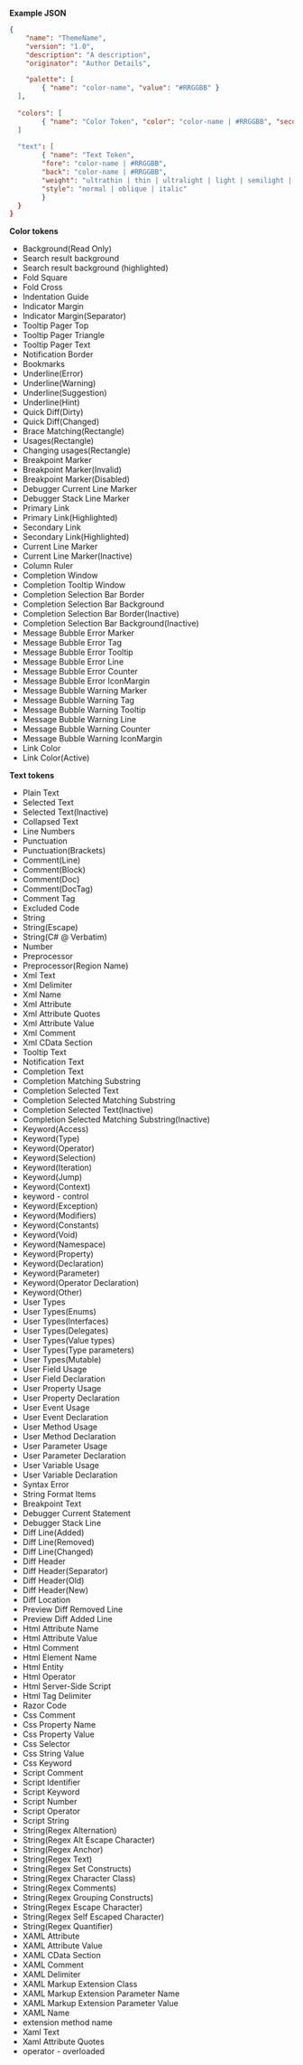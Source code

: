 **Example JSON**
``` JSON
{
	"name": "ThemeName",
	"version": "1.0",
	"description": "A description",
	"originator": "Author Details",

	"palette": [
		{ "name": "color-name", "value": "#RRGGBB" }
  ],
  
  "colors": [
		{ "name": "Color Token", "color": "color-name | #RRGGBB", "secondcolor": "color-name | #RRGGBB" }
  ]
  
  "text": [
		{ "name": "Text Token",
		"fore": "color-name | #RRGGBB", 
		"back": "color-name | #RRGGBB", 
		"weight": "ultrathin | thin | ultralight | light | semilight | book | normal | medium | mediumbold | semibold | bold | ultrabold | heavy | ultraheavy | semiblack | black | ultrablack" ,
		"style": "normal | oblique | italic"
		}
  }
}
```

**Color tokens**
* Background(Read Only)
* Search result background
* Search result background (highlighted)
* Fold Square
* Fold Cross
* Indentation Guide
* Indicator Margin
* Indicator Margin(Separator)
* Tooltip Pager Top
* Tooltip Pager Triangle
* Tooltip Pager Text
* Notification Border
* Bookmarks
* Underline(Error)
* Underline(Warning)
* Underline(Suggestion)
* Underline(Hint)
* Quick Diff(Dirty)
* Quick Diff(Changed)
* Brace Matching(Rectangle)
* Usages(Rectangle)
* Changing usages(Rectangle)
* Breakpoint Marker
* Breakpoint Marker(Invalid)
* Breakpoint Marker(Disabled)
* Debugger Current Line Marker
* Debugger Stack Line Marker
* Primary Link
* Primary Link(Highlighted)
* Secondary Link
* Secondary Link(Highlighted)
* Current Line Marker
* Current Line Marker(Inactive)
* Column Ruler
* Completion Window
* Completion Tooltip Window
* Completion Selection Bar Border
* Completion Selection Bar Background
* Completion Selection Bar Border(Inactive)
* Completion Selection Bar Background(Inactive)
* Message Bubble Error Marker
* Message Bubble Error Tag
* Message Bubble Error Tooltip
* Message Bubble Error Line
* Message Bubble Error Counter
* Message Bubble Error IconMargin
* Message Bubble Warning Marker
* Message Bubble Warning Tag
* Message Bubble Warning Tooltip
* Message Bubble Warning Line
* Message Bubble Warning Counter
* Message Bubble Warning IconMargin
* Link Color
* Link Color(Active)
	    
**Text tokens**
* Plain Text
* Selected Text
* Selected Text(Inactive)
* Collapsed Text
* Line Numbers
* Punctuation
* Punctuation(Brackets)
* Comment(Line)
* Comment(Block)
* Comment(Doc)
* Comment(DocTag)
* Comment Tag
* Excluded Code
* String
* String(Escape)
* String(C# @ Verbatim)
* Number
* Preprocessor
* Preprocessor(Region Name)
* Xml Text
* Xml Delimiter
* Xml Name
* Xml Attribute
* Xml Attribute Quotes
* Xml Attribute Value
* Xml Comment
* Xml CData Section
* Tooltip Text
* Notification Text
* Completion Text
* Completion Matching Substring
* Completion Selected Text
* Completion Selected Matching Substring
* Completion Selected Text(Inactive)
* Completion Selected Matching Substring(Inactive)
* Keyword(Access)
* Keyword(Type)
* Keyword(Operator)
* Keyword(Selection)
* Keyword(Iteration)
* Keyword(Jump)
* Keyword(Context)
* keyword - control
* Keyword(Exception)
* Keyword(Modifiers)
* Keyword(Constants)
* Keyword(Void)
* Keyword(Namespace)
* Keyword(Property)
* Keyword(Declaration)
* Keyword(Parameter)
* Keyword(Operator Declaration)
* Keyword(Other)
* User Types
* User Types(Enums)
* User Types(Interfaces)
* User Types(Delegates)
* User Types(Value types)
* User Types(Type parameters)
* User Types(Mutable)
* User Field Usage
* User Field Declaration
* User Property Usage
* User Property Declaration
* User Event Usage
* User Event Declaration
* User Method Usage
* User Method Declaration
* User Parameter Usage
* User Parameter Declaration
* User Variable Usage
* User Variable Declaration
* Syntax Error
* String Format Items
* Breakpoint Text
* Debugger Current Statement
* Debugger Stack Line
* Diff Line(Added)
* Diff Line(Removed)
* Diff Line(Changed)
* Diff Header
* Diff Header(Separator)
* Diff Header(Old)
* Diff Header(New)
* Diff Location
* Preview Diff Removed Line
* Preview Diff Added Line
* Html Attribute Name
* Html Attribute Value
* Html Comment
* Html Element Name
* Html Entity
* Html Operator
* Html Server-Side Script
* Html Tag Delimiter
* Razor Code
* Css Comment
* Css Property Name
* Css Property Value
* Css Selector
* Css String Value
* Css Keyword
* Script Comment
* Script Identifier
* Script Keyword
* Script Number
* Script Operator
* Script String
* String(Regex Alternation)
* String(Regex Alt Escape Character)
* String(Regex Anchor)
* String(Regex Text)
* String(Regex Set Constructs)
* String(Regex Character Class)
* String(Regex Comments)
* String(Regex Grouping Constructs)
* String(Regex Escape Character)
* String(Regex Self Escaped Character)
* String(Regex Quantifier)
* XAML Attribute
* XAML Attribute Value
* XAML CData Section
* XAML Comment
* XAML Delimiter
* XAML Markup Extension Class
* XAML Markup Extension Parameter Name
* XAML Markup Extension Parameter Value
* XAML Name
* extension method name
* Xaml Text
* Xaml Attribute Quotes
* operator - overloaded

